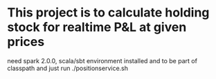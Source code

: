 # This project is to calculate holding stock for realtime P&L at given prices
need spark 2.0.0, scala/sbt environment installed and to be part of classpath and just run ./positionservice.sh

